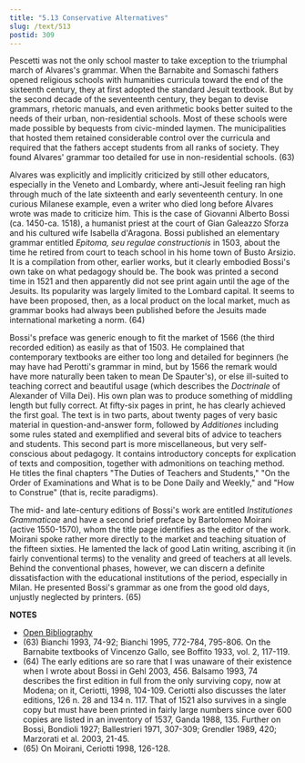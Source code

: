 ```yaml
---
title: "5.13 Conservative Alternatives"
slug: /text/513
postid: 309
---
```

Pescetti was not the only school master to take exception to the triumphal march of Alvares's grammar. When the Barnabite and Somaschi fathers opened religious schools with humanities curricula toward the end of the sixteenth century, they at first adopted the standard Jesuit textbook. But by the second decade of the seventeenth century, they began to devise grammars, rhetoric manuals, and even arithmetic books better suited to the needs of their urban, non-residential schools. Most of these schools were made possible by bequests from civic-minded laymen. The municipalities that hosted them retained considerable control over the curricula and required that the fathers accept students from all ranks of society. They found Alvares' grammar too detailed for use in non-residential schools. (63)

Alvares was explicitly and implicitly criticized by still other educators, especially in the Veneto and Lombardy, where anti-Jesuit feeling ran high through much of the late sixteenth and early seventeenth century. In one curious Milanese example, even a writer who died long before Alvares wrote was made to criticize him. This is the case of Giovanni Alberto Bossi (ca. 1450-ca. 1518), a humanist priest at the court of Gian Galeazzo Sforza and his cultured wife Isabella d'Aragona. Bossi published an elementary grammar entitled *Epitoma, seu regulae constructionis* in 1503, about the time he retired from court to teach school in his home town of Busto Arsizio. It is a compilation from other, earlier works, but it clearly embodied Bossi's own take on what pedagogy should be. The book was printed a second time in 1521 and then apparently did not see print again until the age of the Jesuits. Its popularity was largely limited to the Lombard capital. It seems to have been proposed, then, as a local product on the local market, much as grammar books had always been published before the Jesuits made international marketing a norm. (64)

Bossi's preface was generic enough to fit the market of 1566 (the third recorded edition) as easily as that of 1503. He complained that contemporary textbooks are either too long and detailed for beginners (he may have had Perotti's grammar in mind, but by 1566 the remark would have more naturally been taken to mean De Spauter's), or else ill-suited to teaching correct and beautiful usage (which describes the *Doctrinale* of Alexander of Villa Dei). His own plan was to produce something of middling length but fully correct. At fifty-six pages in print, he has clearly achieved the first goal. The text is in two parts, about twenty pages of very basic material in question-and-answer form, followed by *Additiones* including some rules stated and exemplified and several bits of advice to teachers and students. This second part is more miscellaneous, but very self-conscious about pedagogy. It contains introductory concepts for explication of texts and composition, together with admonitions on teaching method. He titles the final chapters "The Duties of Teachers and Students," "On the Order of Examinations and What is to be Done Daily and Weekly," and "How to Construe" (that is, recite paradigms).

The mid- and late-century editions of Bossi's work are entitled *Institutiones Grammaticae* and have a second brief preface by Bartolomeo Moirani (active 1550-1570), whom the title page identifies as the editor of the work. Moirani spoke rather more directly to the market and teaching situation of the fifteen sixties. He lamented the lack of good Latin writing, ascribing it (in fairly conventional terms) to the venality and greed of teachers at all levels. Behind the conventional phases, however, we can discern a definite dissatisfaction with the educational institutions of the period, especially in Milan. He presented Bossi's grammar as one from the good old days, unjustly neglected by printers. (65)

**NOTES**
* [Open Bibliography](/bibliography.pdf)
* (63) Bianchi 1993, 74-92; Bianchi 1995, 772-784, 795-806. On the Barnabite textbooks of Vincenzo Gallo, see Boffito 1933, vol. 2, 117-119.
* (64) The early editions are so rare that I was unaware of their existence when I wrote about Bossi in Gehl 2003, 456. Balsamo 1993, 74 describes the first edition in full from the only surviving copy, now at Modena; on it, Ceriotti, 1998, 104-109. Ceriotti also discusses the later editions, 126 n. 28 and 134 n. 117. That of 1521 also survives in a single copy but must have been printed in fairly large numbers since over 600 copies are listed in an inventory of 1537, Ganda 1988, 135. Further on Bossi, Bondioli 1927; Ballestrieri 1971, 307-309; Grendler 1989, 420; Marzorati et al. 2003, 21-45.
* (65) On Moirani, Ceriotti 1998, 126-128.

